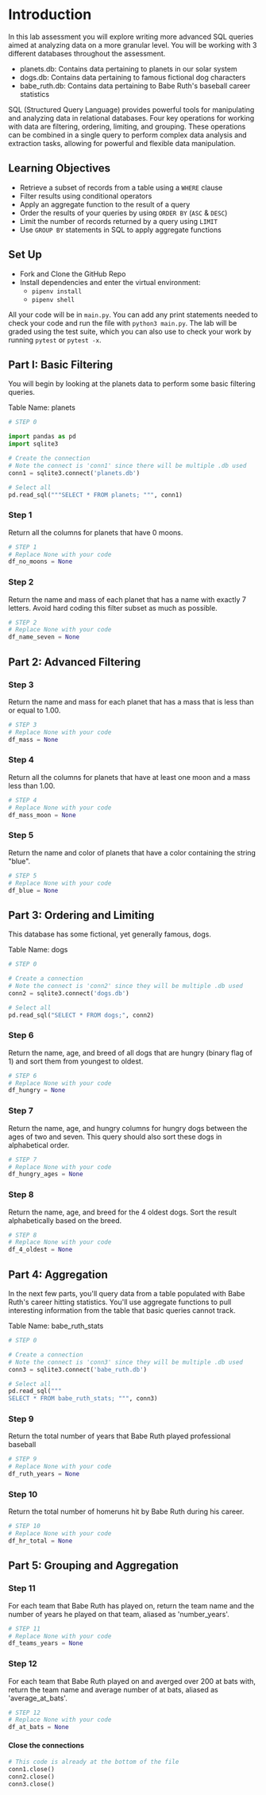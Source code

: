 # Introduction

In this lab assessment you will explore writing more advanced SQL queries aimed at analyzing data on a more granular level. You will be working with 3 different databases throughout the assessment.
- planets.db: Contains data pertaining to planets in our solar system
- dogs.db: Contains data pertaining to famous fictional dog characters
- babe_ruth.db: Contains data pertaining to Babe Ruth's baseball career statistics

SQL (Structured Query Language) provides powerful tools for manipulating and analyzing data in relational databases. Four key operations for working with data are filtering, ordering, limiting, and grouping. These operations can be combined in a single query to perform complex data analysis and extraction tasks, allowing for powerful and flexible data manipulation.

## Learning Objectives

* Retrieve a subset of records from a table using a `WHERE` clause
* Filter results using conditional operators
* Apply an aggregate function to the result of a query
* Order the results of your queries by using `ORDER BY` (`ASC` & `DESC`)
* Limit the number of records returned by a query using `LIMIT`
* Use `GROUP BY` statements in SQL to apply aggregate functions

## Set Up

* Fork and Clone the GitHub Repo
* Install dependencies and enter the virtual environment:
    * `pipenv install`
    * `pipenv shell`

All your code will be in `main.py`. You can add any print statements needed to check your code and run the file with `python3 main.py`. The lab will be graded using the test suite, which you can also use to check your work by running `pytest` or `pytest -x`.

## Part I: Basic Filtering

You will begin by looking at the planets data to perform some basic filtering queries.

Table Name: planets

```python
# STEP 0

import pandas as pd
import sqlite3

# Create the connection
# Note the connect is 'conn1' since there will be multiple .db used
conn1 = sqlite3.connect('planets.db')

# Select all
pd.read_sql("""SELECT * FROM planets; """, conn1)
```

### Step 1

Return all the columns for planets that have 0 moons.

```python
# STEP 1
# Replace None with your code
df_no_moons = None
```

### Step 2

Return the name and mass of each planet that has a name with exactly 7 letters. Avoid hard coding this filter subset as much as possible.

```python
# STEP 2
# Replace None with your code
df_name_seven = None
```

## Part 2: Advanced Filtering

### Step 3

Return the name and mass for each planet that has a mass that is less than or equal to 1.00.

```python
# STEP 3
# Replace None with your code
df_mass = None
```

### Step 4

Return all the columns for planets that have at least one moon and a mass less than 1.00.

```python
# STEP 4
# Replace None with your code
df_mass_moon = None
```

### Step 5

Return the name and color of planets that have a color containing the string "blue".

```python
# STEP 5
# Replace None with your code
df_blue = None
```

## Part 3: Ordering and Limiting

This database has some fictional, yet generally famous, dogs.

Table Name: dogs

```python
# STEP 0

# Create a connection
# Note the connect is 'conn2' since they will be multiple .db used
conn2 = sqlite3.connect('dogs.db')

# Select all
pd.read_sql("SELECT * FROM dogs;", conn2)
```

### Step 6

Return the name, age, and breed of all dogs that are hungry (binary flag of 1) and sort them from youngest to oldest.

```python
# STEP 6
# Replace None with your code
df_hungry = None
```

### Step 7

Return the name, age, and hungry columns for hungry dogs between the ages of two and seven. This query should also sort these dogs in alphabetical order.

```python
# STEP 7
# Replace None with your code
df_hungry_ages = None
```

### Step 8

Return the name, age, and breed for the 4 oldest dogs. Sort the result alphabetically based on the breed.

```python
# STEP 8
# Replace None with your code
df_4_oldest = None
```

## Part 4: Aggregation

In the next few parts, you'll query data from a table populated with Babe Ruth's career hitting statistics. You'll use aggregate functions to pull interesting information from the table that basic queries cannot track.

Table Name: babe_ruth_stats

```python
# STEP 0

# Create a connection
# Note the connect is 'conn3' since they will be multiple .db used
conn3 = sqlite3.connect('babe_ruth.db')

# Select all
pd.read_sql("""
SELECT * FROM babe_ruth_stats; """, conn3)
```

### Step 9

Return the total number of years that Babe Ruth played professional baseball

```python
# STEP 9
# Replace None with your code
df_ruth_years = None
```

### Step 10

Return the total number of homeruns hit by Babe Ruth during his career.

```python
# STEP 10
# Replace None with your code
df_hr_total = None
```

## Part 5: Grouping and Aggregation

### Step 11

For each team that Babe Ruth has played on, return the team name and the number of years he played on that team, aliased as 'number_years'.

```python
# STEP 11
# Replace None with your code
df_teams_years = None
```

### Step 12

For each team that Babe Ruth played on and averged over 200 at bats with, return the team name and average number of at bats, aliased as 'average_at_bats'.

```python
# STEP 12
# Replace None with your code
df_at_bats = None
```

#### Close the connections
```python
# This code is already at the bottom of the file
conn1.close()
conn2.close()
conn3.close()
```
